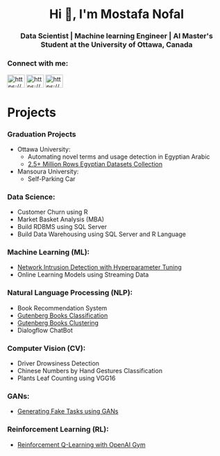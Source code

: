 <h1 align="center">Hi 👋, I'm Mostafa Nofal</h1>
<h3 align="center"> Data Scientist | Machine learning Engineer | AI Master's Student at the University of Ottawa, Canada</h3>

<h3 align="left">Connect with me:</h3>
<p align="left">
<a href="https://bit.ly/MostafaNofalLinkedin" target="blank"><img align="center" src="https://raw.githubusercontent.com/rahuldkjain/github-profile-readme-generator/master/src/images/icons/Social/linked-in-alt.svg" alt="https://bit.ly/MostafaNofalLinkedin" height="30" width="40" /></a>
<a href="https://bit.ly/MostafaNofalKaggle" target="blank"><img align="center" src="https://raw.githubusercontent.com/rahuldkjain/github-profile-readme-generator/master/src/images/icons/Social/kaggle.svg" alt="https://bit.ly/MostafaNofalKaggle" height="30" width="40" /></a>
<a href="https://bit.ly/MostafaNofalHackerrank" target="blank"><img align="center" src="https://raw.githubusercontent.com/rahuldkjain/github-profile-readme-generator/master/src/images/icons/Social/hackerrank.svg" alt="https://bit.ly/MostafaNofalHackerrank" height="30" width="40" /></a>
</p>

# Projects
### Graduation Projects

- Ottawa University:
  - Automating novel terms and usage detection in Egyptian Arabic
  - [2.5+ Million Rows Egyptian Datasets Collection](https://github.com/Mostafanofal453/2.5-Million-Rows-Egyptian-Datasets-Collection)
- Mansoura University:
  - Self-Parking Car

### Data Science:

- Customer Churn using R
- Market Basket Analysis (MBA)
- Build RDBMS using SQL Server
- Build Data Warehousing using SQL Server and R Language

### Machine Learning (ML):
- [Network Intrusion Detection with Hyperparameter Tuning](https://github.com/Mostafanofal453/Network-Intrusion-Detection-with-Hyperparameter-Tuning)
- Online Learning Models using Streaming Data

### Natural Language Processing (NLP):
- Book Recommendation System
- [Gutenberg Books Classification](https://github.com/Mostafanofal453/Gutenberg-Books-Classification)
- [Gutenberg Books Clustering](https://github.com/Mostafanofal453/Gutenberg-Books-Clustering)
- Dialogflow ChatBot

### Computer Vision (CV):
- Driver Drowsiness Detection
- Chinese Numbers by Hand Gestures Classification
- Plants Leaf Counting using VGG16

### GANs:
- [Generating Fake Tasks using GANs](https://github.com/Mostafanofal453/Generating-Fake-Tasks-using-GANs)

### Reinforcement Learning (RL):
- [Reinforcement Q-Learning with OpenAI Gym](https://github.com/Mostafanofal453/Reinforcement-Q-Learning-with-OpenAI-Gym)

